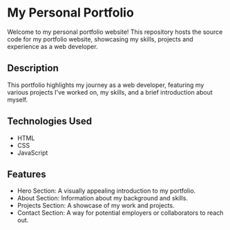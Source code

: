 # My Personal Portfolio

Welcome to my personal portfolio website!
This repository hosts the source code for my portfolio website, showcasing my skills, projects and experience as a web developer.

## Description

This portfolio highlights my journey as a web developer, featuring my various projects I've worked on, my skills, and a brief introduction about myself.

## Technologies Used

- HTML
- CSS
- JavaScript

## Features

- Hero Section: A visually appealing introduction to my portfolio.
- About Section: Information about my background and skills.
- Projects Section: A showcase of my work and projects.
- Contact Section: A way for potential employers or collaborators to reach out.

